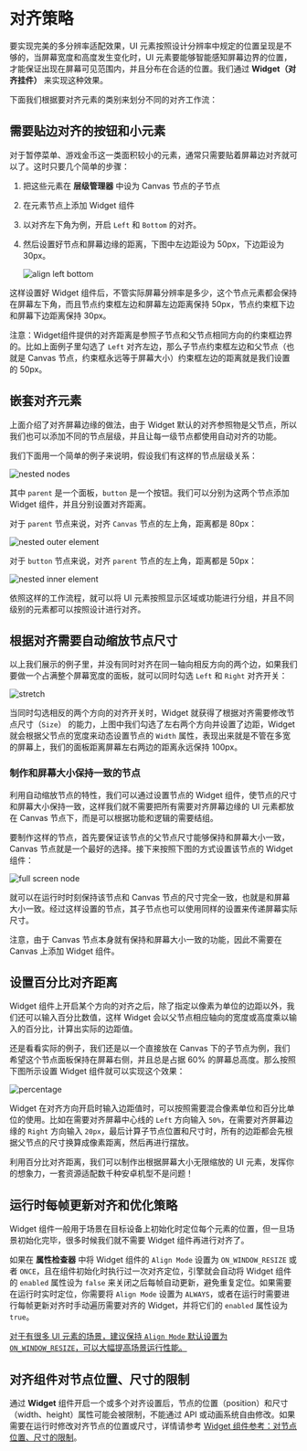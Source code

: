 # 对齐策略

要实现完美的多分辨率适配效果，UI 元素按照设计分辨率中规定的位置呈现是不够的，当屏幕宽度和高度发生变化时，UI 元素要能够智能感知屏幕边界的位置，才能保证出现在屏幕可见范围内，并且分布在合适的位置。我们通过 **Widget（对齐挂件）** 来实现这种效果。

下面我们根据要对齐元素的类别来划分不同的对齐工作流：

## 需要贴边对齐的按钮和小元素

对于暂停菜单、游戏金币这一类面积较小的元素，通常只需要贴着屏幕边对齐就可以了。这时只要几个简单的步骤：

1. 把这些元素在 **层级管理器** 中设为 Canvas 节点的子节点

2. 在元素节点上添加 Widget 组件

3. 以对齐左下角为例，开启 `Left` 和 `Bottom` 的对齐。

4. 然后设置好节点和屏幕边缘的距离，下图中左边距设为 50px，下边距设为 30px。

   ![align left bottom](https://gitee.com/nlpleaf/PicGo/raw/master/3c1229c23056a56d439a8ea42808bdfb)

这样设置好 Widget 组件后，不管实际屏幕分辨率是多少，这个节点元素都会保持在屏幕左下角，而且节点约束框左边和屏幕左边距离保持 50px，节点约束框下边和屏幕下边距离保持 30px。

注意：Widget组件提供的对齐距离是参照子节点和父节点相同方向的约束框边界的。比如上面例子里勾选了 `Left` 对齐左边，那么子节点约束框左边和父节点（也就是 Canvas 节点，约束框永远等于屏幕大小）约束框左边的距离就是我们设置的 50px。



## 嵌套对齐元素

上面介绍了对齐屏幕边缘的做法，由于 Widget 默认的对齐参照物是父节点，所以我们也可以添加不同的节点层级，并且让每一级节点都使用自动对齐的功能。

我们下面用一个简单的例子来说明，假设我们有这样的节点层级关系：

![nested nodes](https://gitee.com/nlpleaf/PicGo/raw/master/4fd02d6a9445c36228e41103f13528ab)

其中 `parent` 是一个面板，`button` 是一个按钮。我们可以分别为这两个节点添加 Widget 组件，并且分别设置对齐距离。

对于 `parent` 节点来说，对齐 `Canvas` 节点的左上角，距离都是 80px：

![nested outer element](https://gitee.com/nlpleaf/PicGo/raw/master/5d9ddfb745a354be60317cc1e88fd2ce)

对于 `button` 节点来说，对齐 `parent` 节点的左上角，距离都是 50px：

![nested inner element](https://gitee.com/nlpleaf/PicGo/raw/master/0ed58443f5aed1340571792b710b8c64)

依照这样的工作流程，就可以将 UI 元素按照显示区域或功能进行分组，并且不同级别的元素都可以按照设计进行对齐。



## 根据对齐需要自动缩放节点尺寸

以上我们展示的例子里，并没有同时对齐在同一轴向相反方向的两个边，如果我们要做一个占满整个屏幕宽度的面板，就可以同时勾选 `Left` 和 `Right` 对齐开关：

![stretch](https://gitee.com/nlpleaf/PicGo/raw/master/0c1dad4c95d166df8a0b2f730be4d086)

当同时勾选相反的两个方向的对齐开关时，Widget 就获得了根据对齐需要修改节点尺寸（`Size`） 的能力，上图中我们勾选了左右两个方向并设置了边距，Widget 就会根据父节点的宽度来动态设置节点的 `Width` 属性，表现出来就是不管在多宽的屏幕上，我们的面板距离屏幕左右两边的距离永远保持 100px。



### 制作和屏幕大小保持一致的节点

利用自动缩放节点的特性，我们可以通过设置节点的 Widget 组件，使节点的尺寸和屏幕大小保持一致，这样我们就不需要把所有需要对齐屏幕边缘的 UI 元素都放在 Canvas 节点下，而是可以根据功能和逻辑的需要结组。

要制作这样的节点，首先要保证该节点的父节点尺寸能够保持和屏幕大小一致，Canvas 节点就是一个最好的选择。接下来按照下图的方式设置该节点的 Widget 组件：

![full screen node](https://gitee.com/nlpleaf/PicGo/raw/master/800e84a24575afa854ddae0c801196bf)

就可以在运行时时刻保持该节点和 Canvas 节点的尺寸完全一致，也就是和屏幕大小一致。经过这样设置的节点，其子节点也可以使用同样的设置来传递屏幕实际尺寸。

注意，由于 Canvas 节点本身就有保持和屏幕大小一致的功能，因此不需要在 Canvas 上添加 Widget 组件。



## 设置百分比对齐距离

Widget 组件上开启某个方向的对齐之后，除了指定以像素为单位的边距以外，我们还可以输入百分比数值，这样 Widget 会以父节点相应轴向的宽度或高度乘以输入的百分比，计算出实际的边距值。

还是看看实际的例子，我们还是以一个直接放在 Canvas 下的子节点为例，我们希望这个节点面板保持在屏幕右侧，并且总是占据 60% 的屏幕总高度。那么按照下图所示设置 Widget 组件就可以实现这个效果：

![percentage](https://gitee.com/nlpleaf/PicGo/raw/master/8f562aae0eacf7d12718abd824b90082)

Widget 在对齐方向开启时输入边距值时，可以按照需要混合像素单位和百分比单位的使用。比如在需要对齐屏幕中心线的 `Left` 方向输入 `50%`，在需要对齐屏幕边缘的 `Right` 方向输入 `20px`，最后计算子节点位置和尺寸时，所有的边距都会先根据父节点的尺寸换算成像素距离，然后再进行摆放。

利用百分比对齐距离，我们可以制作出根据屏幕大小无限缩放的 UI 元素，发挥你的想象力，一套资源适配数千种安卓机型不是问题！



## 运行时每帧更新对齐和优化策略

Widget 组件一般用于场景在目标设备上初始化时定位每个元素的位置，但一旦场景初始化完毕，很多时候我们就不需要 Widget 组件再进行对齐了。

如果在 **属性检查器** 中将 Widget 组件的 `Align Mode` 设置为 `ON_WINDOW_RESIZE` 或者 `ONCE`，且在组件初始化时执行过一次对齐定位，引擎就会自动将 Widget 组件的 `enabled` 属性设为 `false` 来关闭之后每帧自动更新，避免重复定位。如果需要在运行时实时定位，你需要将 `Align Mode` 设置为 `ALWAYS`，或者在运行时需要进行每帧更新对齐时手动遍历需要对齐的 Widget，并将它们的 `enabled` 属性设为 `true`。

<u>对于有很多 UI 元素的场景，建议保持 `Align Mode` 默认设置为 `ON_WINDOW_RESIZE`，可以大幅提高场景运行性能。</u>



## 对齐组件对节点位置、尺寸的限制

通过 **Widget** 组件开启一个或多个对齐设置后，节点的位置（position）和尺寸（width、height）属性可能会被限制，不能通过 API 或动画系统自由修改。如果需要在运行时修改对齐节点的位置或尺寸，详情请参考 [Widget 组件参考：对节点位置、尺寸的限制](https://docs.cocos.com/creator/manual/zh/components/widget.html#对节点位置、尺寸的限制)。